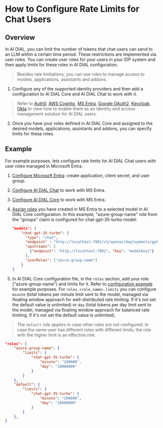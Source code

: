 # How to Configure Rate Limits for Chat Users

## Overview 

In AI DIAL, you can limit the number of tokens that chat users can send to an LLM within a certain time period. These restrictions are implemented via user roles. You can create user roles for your users in your IDP system and then apply limits for these roles in AI DIAL configuration. 

> Besides rate limitations, you can use roles to manage access to models, applications, assistants and addons.

1. Configure any of the supported identity providers and then add a configuration to AI DIAL Core and AI DIAL Chat to work with it.
   
> Refer to [Auth0](https://docs.epam-rail.com/Deployment/idp-configuration/auth0), [AWS Cognito](https://docs.epam-rail.com/Deployment/idp-configuration/cognito), [MS Entra](https://docs.epam-rail.com/Deployment/idp-configuration/entraID), [Google OAuth2](https://docs.epam-rail.com/Deployment/idp-configuration/google), [Keycloak](https://docs.epam-rail.com/Deployment/idp-configuration/keycloak), [Okta](https://docs.epam-rail.com/Deployment/idp-configuration/okta) to view how to enable them as an identity and access management solution for AI DIAL users.

2. Once you have your roles defined in AI DIAL Core and assigned to the desired models, applications, assistants and addons, you can specify limits for these roles.

## Example 

For example purposes, lets configure rate limits for AI DIAL Chat users with user roles managed in Microsoft Entra. 

1. [Configure Microsoft Entra](https://docs.epam-rail.com/Deployment/idp-configuration/entraID#configure-microsoft-entra-id): create application, client secret, and user group.
2. [Configure AI DIAL Chat](https://docs.epam-rail.com/Deployment/idp-configuration/entraID#ai-dial-chat-settings) to work with MS Entra.
3. [Configure AI DIAL Core](https://docs.epam-rail.com/Deployment/idp-configuration/entraID#ai-dial-core-settings) to work with MS Entra.
4. [Assign roles](https://docs.epam-rail.com/Deployment/idp-configuration/entraID#assignment-of-roles) you have created in MS Entra to a selected model in AI DIAL Core configuration. In this example, "azure-group-name" role from the "groups" claim is configured for chat-gpt-35-turbo model:

      ```json
      "models": {
          "chat-gpt-35-turbo": {
            "type": "chat",
            "endpoint" : "http://localhost:7001/v1/openai/deployments/gpt-35-turbo/chat/completions",
            "upstreams": [
              {"endpoint": "http://localhost:7001", "key": "modelKey1"}
            ],
            "userRoles": ["azure-group-name"]
          }
      }
      ```
5. In AI DIAL Core configuration file, in the `roles` section, add your role ("azure-group-name") and limits for it. Refer to [configuration example](https://github.com/epam/ai-dial-core/blob/9d7e3ba8380ffea3b9b6a7ccd65a96f024e842e3/sample/aidial.config.json#L191) for example purposes. For `roles.<role_name>.limits` you can configure `minute` (total tokens per minute limit sent to the model, managed via floating window approach for well-distributed rate limiting. If it's not set the default value is unlimited) or `day` (total tokens per day limit sent to the model, managed via floating window approach for balanced rate limiting. If it's not set the default value is unlimited).

> The `default` role applies in case other roles are not configured.
> In case the same user has different roles with different limits, the role with the higher limit is an effective role.

```json
"roles": {
    "azure-group-name": {
        "limits": {
            "chat-gpt-35-turbo": {
                "minute": "200000",
                "day": "10000000"
            }
        }
    },
    "default": {
        "limits": {
            "chat-gpt-35-turbo": {
                "minute": "200000",
                "day": "10000000"
            }
        }
    },
}
```

